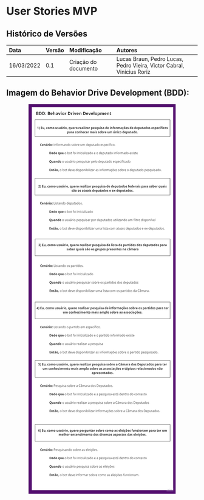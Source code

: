# User Stories MVP

## Histórico de Versões
|Data|Versão|Modificação|Autores|
|:---|:-----|:----------|:------|
|16/03/2022|0.1|Criação do documento|Lucas Braun, Pedro Lucas, Pedro Vieira, Victor Cabral, Vinicius Roriz|


## Imagem do Behavior Drive Development (BDD):

<p align="center">
  <img src="https://github.com/FGAUnB-REQ-GM/2021.2-DepBot/blob/main/docs/assets/bdd_V1.jpg?raw=true">
</p>

